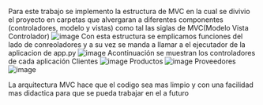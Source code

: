 Para este trabajo se implemento la estructura de MVC en la cual se divivio el proyecto en carpetas que alvergaran a diferentes componentes (controladores, modelo y vistas) como tal las siglas de MVC(Modelo Vista Controlador)
![image](https://github.com/user-attachments/assets/9e05d9d7-6ee8-4bd8-9c85-007135c68455)
Con esta estructura se emplicamos funciones del lado de conreoladores y a su vez se manda a llamar a el ejecutador de la aplicacion de app.py
![image](https://github.com/user-attachments/assets/2b82d590-483a-4972-9960-6ea6bc98fbaa)
Acontinuación se muestran los controladores de cada aplicación
Clientes
![image](https://github.com/user-attachments/assets/3057b32e-2848-4419-8e11-612bb159301f)
Productos
![image](https://github.com/user-attachments/assets/a65b22c5-452a-4114-804b-a80e43d41192)
Proveedores
![image](https://github.com/user-attachments/assets/7063d14d-0a2a-4c40-a1c5-af987ad0b543)

La arquitectura MVC hace que el codigo sea mas limpio y con una facilidad mas didactica para que se pueda trabajar en el a futuro
